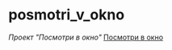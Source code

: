 # posmotri_v_okno
*Проект "Посмотри в окно"*
[Посмотри в окно](git@github.com:PolliSun/posmotri_v_okno.git)
